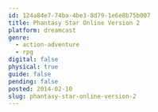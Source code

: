 ```yaml
---
id: 124a84e7-74ba-4be3-8d79-1e6e8b75b007
title: Phantasy Star Online Version 2
platform: dreamcast
genre:
  - action-adventure
  - rpg
digital: false
physical: true
guide: false
pending: false
posted: 2014-02-10
slug: phantasy-star-online-version-2
---
```

